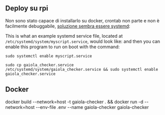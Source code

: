 ## Deploy su rpi
Non sono stato capace di installarlo su docker, crontab non parte e non è facilmente debuggabile, [soluzione sembra essere systemd](https://stackoverflow.com/questions/67745554/autostarting-python-scripts-on-boot-using-crontab-on-rasbian):

This is what an example systemd service file, located at ```/etc/systemd/system/myscript.service```, would look like:
and then you can enable this program to run on boot with the command:

```sudo systemctl enable myscript.service```

```sudo cp gaiola_checker.service /etc/systemd/system/gaiola_checker.service && sudo systemctl enable gaiola_checker.service```


## Docker

docker build --network=host -t gaiola-checker . && docker run -d --network=host --env-file .env --name gaiola-checker gaiola-checker
